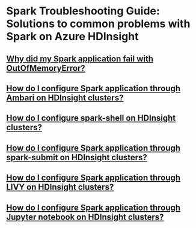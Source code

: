 # Spark Troubleshooting Guide: Solutions to common problems with Spark on Azure HDInsight
## [Why did my Spark application fail with OutOfMemoryError?](spark-application-failure-with-outofmemoryerror.md)
## [How do I configure Spark application through Ambari on HDInsight clusters?](spark-application-configuration-through-ambari.md) 
## [How do I configure spark-shell on HDInsight clusters?](spark-shell-configuration.md)
## [How do I configure Spark application through spark-submit on HDInsight clusters?](spark-application-configuration-through-spark-submit.md)
## [How do I configure Spark application through LIVY on HDInsight clusters?](spark-application-configuration-through-livy.md)
## [How do I configure Spark application through Jupyter notebook on HDInsight clusters?](spark-application-configuration-through-jupyter.md)